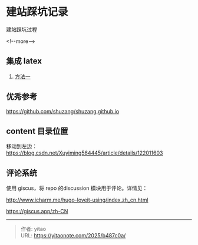 # 建站踩坑记录


建站踩坑过程

&lt;!--more--&gt;

## 集成 latex

1. [方法一](https://aikenh.cn/posts/%E5%88%9D%E5%A7%8B%E5%8C%96%E8%AE%BE%E7%BD%AEpapermod%E4%B8%BB%E9%A2%98%E7%9A%84%E5%9F%BA%E7%A1%80%E5%8A%9F%E8%83%BD/#render-latex-%e6%94%af%e6%8c%81%e6%b8%b2%e6%9f%93-latex)

## 优秀参考

https://github.com/shuzang/shuzang.github.io

## content 目录位置

移动到左边：https://blog.csdn.net/Xuyiming564445/article/details/122011603

## 评论系统

使用 giscus，将 repo 的discussion 模块用于评论。详情见：

http://www.icharm.me/hugo-loveit-using/index.zh_cn.html

https://giscus.app/zh-CN


---

> 作者: yitao  
> URL: https://yitaonote.com/2025/b487c0a/  

